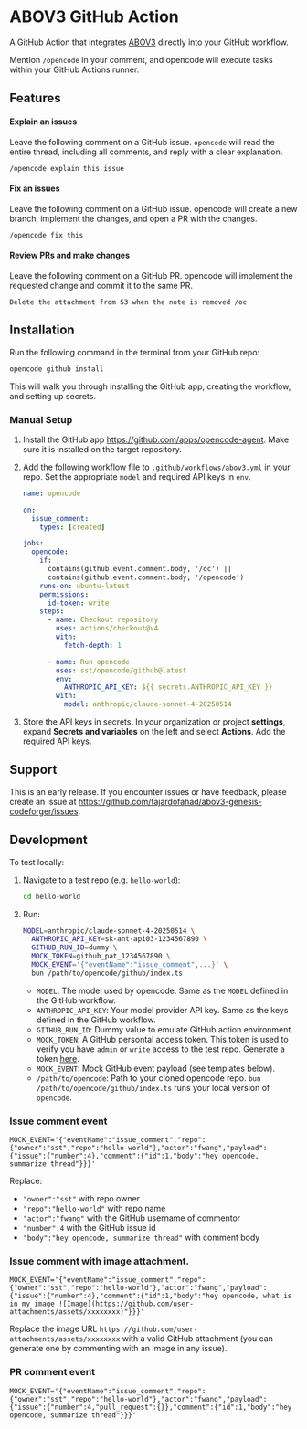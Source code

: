 # ABOV3 GitHub Action

A GitHub Action that integrates [ABOV3](https://abov3.ai) directly into your GitHub workflow.

Mention `/opencode` in your comment, and opencode will execute tasks within your GitHub Actions runner.

## Features

#### Explain an issues

Leave the following comment on a GitHub issue. `opencode` will read the entire thread, including all comments, and reply with a clear explanation.

```
/opencode explain this issue
```

#### Fix an issues

Leave the following comment on a GitHub issue. opencode will create a new branch, implement the changes, and open a PR with the changes.

```
/opencode fix this
```

#### Review PRs and make changes

Leave the following comment on a GitHub PR. opencode will implement the requested change and commit it to the same PR.

```
Delete the attachment from S3 when the note is removed /oc
```

## Installation

Run the following command in the terminal from your GitHub repo:

```bash
opencode github install
```

This will walk you through installing the GitHub app, creating the workflow, and setting up secrets.

### Manual Setup

1. Install the GitHub app https://github.com/apps/opencode-agent. Make sure it is installed on the target repository.
2. Add the following workflow file to `.github/workflows/abov3.yml` in your repo. Set the appropriate `model` and required API keys in `env`.

   ```yml
   name: opencode

   on:
     issue_comment:
       types: [created]

   jobs:
     opencode:
       if: |
         contains(github.event.comment.body, '/oc') ||
         contains(github.event.comment.body, '/opencode')
       runs-on: ubuntu-latest
       permissions:
         id-token: write
       steps:
         - name: Checkout repository
           uses: actions/checkout@v4
           with:
             fetch-depth: 1

         - name: Run opencode
           uses: sst/opencode/github@latest
           env:
             ANTHROPIC_API_KEY: ${{ secrets.ANTHROPIC_API_KEY }}
           with:
             model: anthropic/claude-sonnet-4-20250514
   ```

3. Store the API keys in secrets. In your organization or project **settings**, expand **Secrets and variables** on the left and select **Actions**. Add the required API keys.

## Support

This is an early release. If you encounter issues or have feedback, please create an issue at https://github.com/fajardofahad/abov3-genesis-codeforger/issues.

## Development

To test locally:

1. Navigate to a test repo (e.g. `hello-world`):

   ```bash
   cd hello-world
   ```

2. Run:

   ```bash
   MODEL=anthropic/claude-sonnet-4-20250514 \
     ANTHROPIC_API_KEY=sk-ant-api03-1234567890 \
     GITHUB_RUN_ID=dummy \
     MOCK_TOKEN=github_pat_1234567890 \
     MOCK_EVENT='{"eventName":"issue_comment",...}' \
     bun /path/to/opencode/github/index.ts
   ```

   - `MODEL`: The model used by opencode. Same as the `MODEL` defined in the GitHub workflow.
   - `ANTHROPIC_API_KEY`: Your model provider API key. Same as the keys defined in the GitHub workflow.
   - `GITHUB_RUN_ID`: Dummy value to emulate GitHub action environment.
   - `MOCK_TOKEN`: A GitHub persontal access token. This token is used to verify you have `admin` or `write` access to the test repo. Generate a token [here](https://github.com/settings/personal-access-tokens).
   - `MOCK_EVENT`: Mock GitHub event payload (see templates below).
   - `/path/to/opencode`: Path to your cloned opencode repo. `bun /path/to/opencode/github/index.ts` runs your local version of `opencode`.

### Issue comment event

```
MOCK_EVENT='{"eventName":"issue_comment","repo":{"owner":"sst","repo":"hello-world"},"actor":"fwang","payload":{"issue":{"number":4},"comment":{"id":1,"body":"hey opencode, summarize thread"}}}'
```

Replace:

- `"owner":"sst"` with repo owner
- `"repo":"hello-world"` with repo name
- `"actor":"fwang"` with the GitHub username of commentor
- `"number":4` with the GitHub issue id
- `"body":"hey opencode, summarize thread"` with comment body

### Issue comment with image attachment.

```
MOCK_EVENT='{"eventName":"issue_comment","repo":{"owner":"sst","repo":"hello-world"},"actor":"fwang","payload":{"issue":{"number":4},"comment":{"id":1,"body":"hey opencode, what is in my image ![Image](https://github.com/user-attachments/assets/xxxxxxxx)"}}}'
```

Replace the image URL `https://github.com/user-attachments/assets/xxxxxxxx` with a valid GitHub attachment (you can generate one by commenting with an image in any issue).

### PR comment event

```
MOCK_EVENT='{"eventName":"issue_comment","repo":{"owner":"sst","repo":"hello-world"},"actor":"fwang","payload":{"issue":{"number":4,"pull_request":{}},"comment":{"id":1,"body":"hey opencode, summarize thread"}}}'
```
